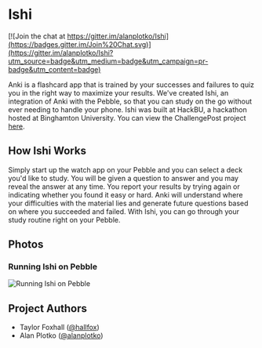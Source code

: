 # Ishi

[![Join the chat at https://gitter.im/alanplotko/Ishi](https://badges.gitter.im/Join%20Chat.svg)](https://gitter.im/alanplotko/Ishi?utm_source=badge&utm_medium=badge&utm_campaign=pr-badge&utm_content=badge)

Anki is a flashcard app that is trained by your successes and failures to quiz you in the right way to maximize your results. We've created Ishi, an integration of Anki with the Pebble, so that you can study on the go without ever needing to handle your phone. Ishi was built at HackBU, a hackathon hosted at Binghamton University. You can view the ChallengePost project [here](http://challengepost.com/software/ishi).

## How Ishi Works

Simply start up the watch app on your Pebble and you can select a deck you'd like to study. You will be given a question to answer and you may reveal the answer at any time. You report your results by trying again or indicating whether you found it easy or hard. Anki will understand where your difficulties with the material lies and generate future questions based on where you succeeded and failed. With Ishi, you can go through your study routine right on your Pebble.

## Photos

### Running Ishi on Pebble

![Running Ishi on Pebble](https://s3.amazonaws.com/fvd-data/notes/166489/1433613888-DCExMm/screen.png)

## Project Authors

- Taylor Foxhall ([@hallfox](https://github.com/hallfox))
- Alan Plotko ([@alanplotko](https://github.com/alanplotko))
